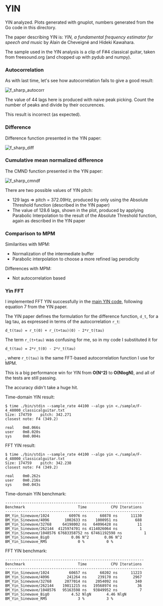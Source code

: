 # YIN

YIN analyzed. Plots generated with gnuplot, numbers generated from the Go code in this directory.

The paper describing YIN is: _YIN, a fundamental frequency estimator for speech and music_ by Alain de Cheveigné and Hideki Kawahara.

The sample used in the YIN analysis is a clip of F#4 classical guitar, taken from freesound.org (and chopped up with pydub and numpy).

### Autocorrelation

As with last time, let's see how autocorrelation fails to give a good result:

![f_sharp_autocorr](./.github/acf.png)

The value of 44 lags here is produced with naive peak picking. Count the number of peaks and divide by their occurences.

This result is incorrect (as expected).

### Difference

Difference function presented in the YIN paper:

![f_sharp_diff](./.github/df.png)

### Cumulative mean normalized difference

The CMND function presented in the YIN paper:

![f_sharp_cmndf](./.github/cmndf.png)

There are two possible values of YIN pitch:

* 129 lags => pitch = 372.09Hz, produced by only using the Absolute Threshold function (described in the YIN paper)
* The value of 128.6 lags, shown in the plot, produced by applying Parabolic Interpolation to the result of the Absolute Threshold function, again as described in the YIN paper

### Comparison to MPM

Similarities with MPM:

* Normalization of the intermediate buffer
* Parabolic interpolation to choose a more refined lag perodicity

Differences with MPM:

* Not autocorrelation based

### Yin FFT

I implemented FFT YIN successfully in the [main YIN code](../../src/yin.cpp), following equation 7 from the YIN paper.

The YIN paper defines the formulation for the difference function, `d_t`, for a lag tau, as expressed in terms of the autocorrelation `r_t`:

```
d_t(tau) = r_t(0) + r_(t+tau)(0) - 2*r_t(tau)
```

The term `r_(t+tau)` was confusing for me, so in my code I substituted it for

```
d_t(tau) = 2*r_t(0) - 2*r_t(tau)
```

, where `r_t(tau)` is the same FFT-based autocorrelation function I use for MPM.

This is a big performance win for YIN from **O(N^2)** to **O(NlogN)**, and all of the tests are still passing.

The accuracy didn't take a huge hit.

Time-domain YIN result:
```
$ time ./bin/stdin --sample_rate 44100 --algo yin <./sample/F-4_48000_classicalguitar.txt
Size: 174759    pitch: 342.271
closest note: F4 (349.2)

real    0m8.066s
user    0m8.020s
sys     0m0.004s
```

FFT YIN result:

```
$ time ./bin/stdin --sample_rate 44100 --algo yin <./sample/F-4_48000_classicalguitar.txt
Size: 174759    pitch: 342.238
closest note: F4 (349.2)

real    0m0.262s
user    0m0.216s
sys     0m0.043s
```

Time-domain YIN benchmark:

```
---------------------------------------------------------------
Benchmark                        Time           CPU Iterations
---------------------------------------------------------------
BM_Yin_Sinewave/1024         60976 ns      60878 ns      11130
BM_Yin_Sinewave/4096       1002633 ns    1000951 ns        688
BM_Yin_Sinewave/32768     64198002 ns   64096428 ns         11
BM_Yin_Sinewave/262144  4125974701 ns 4114026064 ns          1
BM_Yin_Sinewave/1048576 67683358752 ns 67461192598 ns          1
BM_Yin_Sinewave_BigO          0.06 N^2       0.06 N^2
BM_Yin_Sinewave_RMS              0 %          0 %
```

FFT YIN benchmark:

```
---------------------------------------------------------------
Benchmark                        Time           CPU Iterations
---------------------------------------------------------------
BM_Yin_Sinewave/1024         60657 ns      60202 ns      11223
BM_Yin_Sinewave/4096        241264 ns     239170 ns       2967
BM_Yin_Sinewave/32768      2077014 ns    2054092 ns        340
BM_Yin_Sinewave/262144    19811215 ns   19568974 ns         36
BM_Yin_Sinewave/1048576   95163598 ns   93849952 ns          7
BM_Yin_Sinewave_BigO          4.52 NlgN       4.46 NlgN
BM_Yin_Sinewave_RMS              3 %          3 %
```
